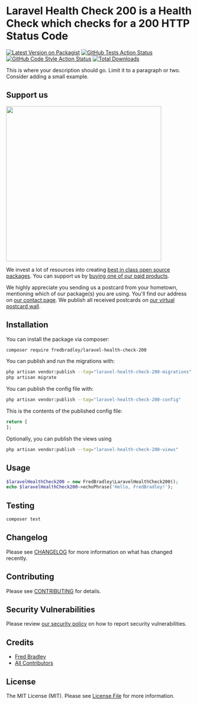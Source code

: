 # Laravel Health Check 200 is a Health Check which checks for a 200 HTTP Status Code

[![Latest Version on Packagist](https://img.shields.io/packagist/v/fredbradley/laravel-health-check-200.svg?style=flat-square)](https://packagist.org/packages/fredbradley/laravel-health-check-200)
[![GitHub Tests Action Status](https://img.shields.io/github/actions/workflow/status/fredbradley/laravel-health-check-200/run-tests.yml?branch=main&label=tests&style=flat-square)](https://github.com/fredbradley/laravel-health-check-200/actions?query=workflow%3Arun-tests+branch%3Amain)
[![GitHub Code Style Action Status](https://img.shields.io/github/actions/workflow/status/fredbradley/laravel-health-check-200/fix-php-code-style-issues.yml?branch=main&label=code%20style&style=flat-square)](https://github.com/fredbradley/laravel-health-check-200/actions?query=workflow%3A"Fix+PHP+code+style+issues"+branch%3Amain)
[![Total Downloads](https://img.shields.io/packagist/dt/fredbradley/laravel-health-check-200.svg?style=flat-square)](https://packagist.org/packages/fredbradley/laravel-health-check-200)

This is where your description should go. Limit it to a paragraph or two. Consider adding a small example.

## Support us

[<img src="https://github-ads.s3.eu-central-1.amazonaws.com/laravel-health-check-200.jpg?t=1" width="419px" />](https://spatie.be/github-ad-click/laravel-health-check-200)

We invest a lot of resources into creating [best in class open source packages](https://spatie.be/open-source). You can support us by [buying one of our paid products](https://spatie.be/open-source/support-us).

We highly appreciate you sending us a postcard from your hometown, mentioning which of our package(s) you are using. You'll find our address on [our contact page](https://spatie.be/about-us). We publish all received postcards on [our virtual postcard wall](https://spatie.be/open-source/postcards).

## Installation

You can install the package via composer:

```bash
composer require fredbradley/laravel-health-check-200
```

You can publish and run the migrations with:

```bash
php artisan vendor:publish --tag="laravel-health-check-200-migrations"
php artisan migrate
```

You can publish the config file with:

```bash
php artisan vendor:publish --tag="laravel-health-check-200-config"
```

This is the contents of the published config file:

```php
return [
];
```

Optionally, you can publish the views using

```bash
php artisan vendor:publish --tag="laravel-health-check-200-views"
```

## Usage

```php
$laravelHealthCheck200 = new FredBradley\LaravelHealthCheck200();
echo $laravelHealthCheck200->echoPhrase('Hello, FredBradley!');
```

## Testing

```bash
composer test
```

## Changelog

Please see [CHANGELOG](CHANGELOG.md) for more information on what has changed recently.

## Contributing

Please see [CONTRIBUTING](CONTRIBUTING.md) for details.

## Security Vulnerabilities

Please review [our security policy](../../security/policy) on how to report security vulnerabilities.

## Credits

- [Fred Bradley](https://github.com/fredbradley)
- [All Contributors](../../contributors)

## License

The MIT License (MIT). Please see [License File](LICENSE.md) for more information.
